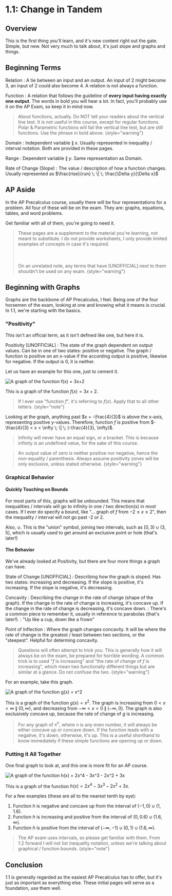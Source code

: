 # 1.1: Change in Tandem

## Overview

This is the first thing you'll learn, and it's new content right out the gate.
Simple, but new. Not very much to talk about, it's just slope and graphs and things.

## Beginning Terms

Relation
: A tie between an input and an output.
An input of 2 might become 3, an input of 2 could also become 4.
A relation is not always a function.

Function
: A relation that follows the guideline of **every input having exactly one output**.
The words in bold you will hear a lot.
In fact, you'll probably use it on the AP Exam, so keep it in mind now.

> About functions, actually.
Do NOT tell your readers about the vertical line test.
It is not useful in this course, except for regular functions.
Polar & Parametric functions will fail the vertical line test, but are still functions.
Use the phrase in bold above.
{style="warning"}

Domain
: Independent variable $\| \; x$.
Usually represented in inequality / interval notation.
Both are provided in these pages.

Range
: Dependent variable $\| \; y$.
Same representation as Domain.

Rate of Change (Slope)
: The value / description of how a function changes.
Usually represented as $\frac{rise}{run} \; \| \; \frac{\Delta y}{\Delta x}$

## AP Aside

In the AP Precalculus course, usually there will be four representations for a problem.
All four of these will be on the exam.
They are: graphs, equations, tables, and word problems.

Get familiar with all of them, you're going to need it.

> These pages are a supplement to the material you're learning, not meant to substitute.
I do not provide worksheets, I only provide limited examples of concepts in case it's required.
<br></br><br></br>
On an unrelated note, any terms that have [UNOFFICIAL] next to them shouldn't be used on any exam.
{style="warning"}

## Beginning with Graphs

Graphs are the backbone of AP Precalculus, I feel.
Being one of the four horsemen of the exam, looking at one and knowing what it means is crucial.
In 1.1, we're starting with the basics.

### "Positivity"

This isn't an official term, as it isn't defined like one, but here it is.

Positivity [UNOFFICIAL]
: The state of the graph dependent on output values.
Can be in one of two states: positive or negative.
The graph / function is positive on an x-value if the according output is positive, likewise for negative.
If the output is 0, it is neither.

Let us have an example for this one, just to cement it.

![A graph of the function f(x) = 3x+2](1.1.positivity.png)

This is a graph of the function $f(x) = 3x + 2$.

> If I ever use "function $f$", it's referring to $f(x)$.
Apply that to all other letters.
{style="note"}

Looking at the graph, anything past $x = -\frac{4}{3}$ is above the x-axis, representing positive y-values.
Therefore, function $f$ is positive from $-\frac{4}{3} < x < \infty \; \| \; (-\frac{4}{3}, \infty)$.

> Infinity will never have an equal sign, or a bracket.
This is because infinity is an undefined value, for the sake of this course.

> An output value of zero is neither positive nor negative, hence the non-equality / parenthesis.
Always assume positivity zones will be only exclusive, unless stated otherwise.
{style="warning"}

### Graphical Behavior

#### Quickly Touching on Bounds
For most parts of this, graphs will be unbounded.
This means that inequalities / intervals will go to infinity in one / two direction(s) in most cases.
If I ever do specify a bound, like "... graph of $f$ from $-2 \leq x \leq 2$", then the inequality / interval will not go past -2 or 2.

Also, $\cup$.
This is the "union" symbol, joining two intervals, such as $[0, 3) \cup (3, 5]$, which is usually used to get around an exclusive point or hole (that's later!)

#### The Behavior
We've already looked at Positivity, but there are four more things a graph can have.

State of Change [UNOFFICIAL]
: Describing how the graph is sloped.
Has two states: increasing and decreasing.
If the slope is positive, it's increasing.
If the slope is negative, it's decreasing.

Concavity
: Describing the change in the rate of change (shape of the graph).
If the change in the rate of change is increasing, it's concave up.
If the change in the rate of change is decreasing, it's concave down.
: There's a common piece to remember it, usually in reference to parabolas (that's later!).
: "Up like a cup, down like a frown"

Point of Inflection
: Where the graph changes concavity.
It will be where the rate of change is the greatest / least between two sections, or the "steepest".
Helpful for determing concavity.

> Questions will often attempt to trick you.
This is generally how it will always be on the exam, be prepared for horrible wording.
A common trick is to used "$f$ is increasing" and "the rate of change of $f$ is increasing", which mean two functionally different things but are similar at a glance.
Do not confuse the two.
{style="warning"}

For an example, take this graph.

![A graph of the function g(x) = x^2](1.1.scc.png)

This is a graph of the function $g(x) = x^2$.
The graph is increasing from $0 < x < \infty \; \| \; (0, \infty)$,
and decreasing from $-\infty < x < 0 \; \| \; (-\infty, 0)$.
The graph is also exclusively concave up, because the rate of change of $g$ is increasing.

> For any graph of $x^n$, where n is any even number, it will always be either concave up or concave down.
If the function leads with a negative, it's down, otherwise, it's up.
This is a useful shorthand to know immediately if these simple functions are opening up or down.

### Putting it All Together

One final graph to look at, and this one is more fit for an AP course.

![A graph of the function h(x) = 2x^4 - 3x^3 - 2x^2 + 3x](1.1.together.png)

This is a graph of the function $h(x) = 2x^4 - 3x^3 - 2x^2 + 3x$.

For a few examples (these are all to the nearest tenth by eye):

1. Function $h$ is negative and concave up from the interval of $(-1, 0) \cup (1, 1.6)$.
2. Function $h$ is increasing and positive from the interval of $(0, 0.6) \cup (1.6, \infty)$.
3. Function $h$ is positive from the interval of $(-\infty, -1) \cup (0, 1) \cup (1.6, \infty)$.

> The AP exam uses intervals, so please get familiar with them.
From 1.2 forward I will not list inequality notation, unless we're talking about graphical / function bounds.
{style="note"}

## Conclusion
1.1 is generally regarded as the easiest AP Precalculus has to offer, but it's just as important as everything else.
These initial pages will serve as a foundation, use them well.